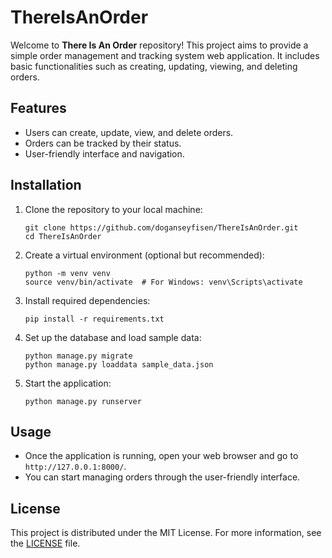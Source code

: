 # ThereIsAnOrder 

Welcome to **There Is An Order** repository! This project aims to provide a simple order management and tracking system web application. It includes basic functionalities such as creating, updating, viewing, and deleting orders.

## Features

- Users can create, update, view, and delete orders.
- Orders can be tracked by their status.
- User-friendly interface and navigation.

## Installation

1. Clone the repository to your local machine:
   ```
   git clone https://github.com/doganseyfisen/ThereIsAnOrder.git
   cd ThereIsAnOrder
   ```

2. Create a virtual environment (optional but recommended):
   ```
   python -m venv venv
   source venv/bin/activate  # For Windows: venv\Scripts\activate
   ```

3. Install required dependencies:
   ```
   pip install -r requirements.txt
   ```

4. Set up the database and load sample data:
   ```
   python manage.py migrate
   python manage.py loaddata sample_data.json
   ```

5. Start the application:
   ```
   python manage.py runserver
   ```

## Usage

- Once the application is running, open your web browser and go to `http://127.0.0.1:8000/`.
- You can start managing orders through the user-friendly interface.

## License

This project is distributed under the MIT License. For more information, see the [LICENSE](LICENSE) file.
